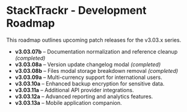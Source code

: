 # StackTrackr - Development Roadmap

This roadmap outlines upcoming patch releases for the v3.03.x series.

- **v3.03.07b** – Documentation normalization and reference cleanup *(completed)*
- **v3.03.08a** – Version update changelog modal *(completed)*
- **v3.03.08b** – Files modal storage breakdown removal *(completed)*
- **v3.03.09a** – Multi-currency support for international users.
- **v3.03.10a** – Enhanced backup encryption for sensitive data.
- **v3.03.11a** – Additional API provider integrations.
- **v3.03.12a** – Advanced reporting and analytics features.
- **v3.03.13a** – Mobile application companion.

